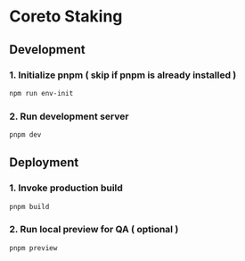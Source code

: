 # Coreto Staking

## Development

### 1. Initialize pnpm ( skip if pnpm is already installed )

```sh
npm run env-init
```

### 2. Run development server

```sh
pnpm dev
```

## Deployment

### 1. Invoke production build

```sh
pnpm build
```

### 2. Run local preview for QA ( optional )

```sh
pnpm preview
```
